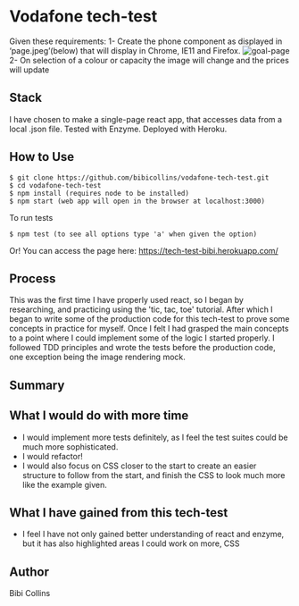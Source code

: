 # Vodafone tech-test
Given these requirements:
1- Create the phone component as displayed in ‘page.jpeg’(below) that will display in Chrome, IE11 and Firefox.
![goal-page](https://imgur.com/mAczVXI.png)
2- On selection of a colour or capacity the image will change and the prices will update
## Stack
I have chosen to make a single-page react app, that accesses data from a local .json file.
Tested with Enzyme.
Deployed with Heroku.
## How to Use
```
$ git clone https://github.com/bibicollins/vodafone-tech-test.git
$ cd vodafone-tech-test
$ npm install (requires node to be installed)
$ npm start (web app will open in the browser at localhost:3000)
```
To run tests
```
$ npm test (to see all options type 'a' when given the option)
```
Or! You can access the page here: https://tech-test-bibi.herokuapp.com/

## Process
This was the first time I have properly used react, so I began by researching, and practicing using the 'tic, tac, toe' tutorial. After which I began to write some of the production code for this tech-test to prove some concepts in practice for myself. Once I felt I had grasped the main concepts to a point where I could implement some of the logic I started properly. I followed TDD principles and wrote the tests before the production code, one exception being the image rendering mock.

## Summary
## What I would do with more time
- I would implement more tests definitely, as I feel the test suites could be much more sophisticated.
- I would refactor!
- I would also focus on CSS closer to the start to create an easier structure to follow from the start, and finish the CSS to look much more like the example given.
## What I have gained from this tech-test
- I feel I have not only gained better understanding of react and enzyme, but it has also highlighted areas I could work on more, CSS
## Author
Bibi Collins
